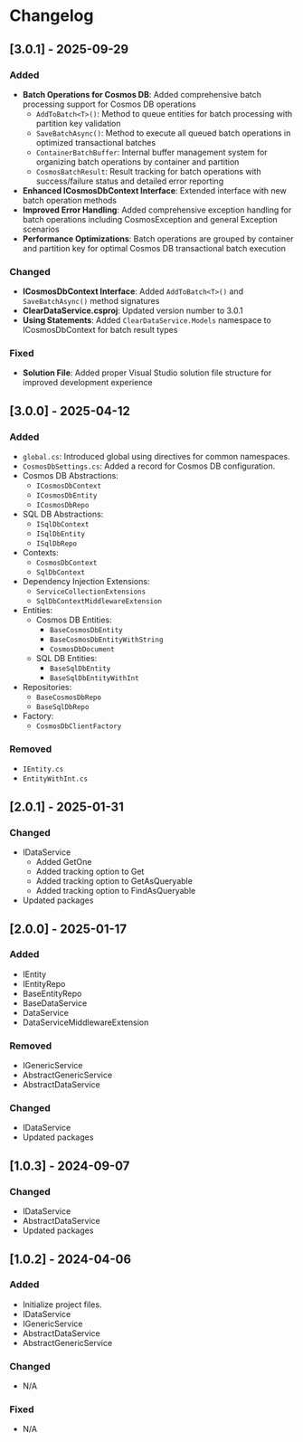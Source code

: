 # Changelog

## [3.0.1] - 2025-09-29
### Added
- **Batch Operations for Cosmos DB**: Added comprehensive batch processing support for Cosmos DB operations
  - `AddToBatch<T>()`: Method to queue entities for batch processing with partition key validation
  - `SaveBatchAsync()`: Method to execute all queued batch operations in optimized transactional batches
  - `ContainerBatchBuffer`: Internal buffer management system for organizing batch operations by container and partition
  - `CosmosBatchResult`: Result tracking for batch operations with success/failure status and detailed error reporting
- **Enhanced ICosmosDbContext Interface**: Extended interface with new batch operation methods
- **Improved Error Handling**: Added comprehensive exception handling for batch operations including CosmosException and general Exception scenarios
- **Performance Optimizations**: Batch operations are grouped by container and partition key for optimal Cosmos DB transactional batch execution

### Changed
- **ICosmosDbContext Interface**: Added `AddToBatch<T>()` and `SaveBatchAsync()` method signatures
- **ClearDataService.csproj**: Updated version number to 3.0.1
- **Using Statements**: Added `ClearDataService.Models` namespace to ICosmosDbContext for batch result types

### Fixed
- **Solution File**: Added proper Visual Studio solution file structure for improved development experience

## [3.0.0] - 2025-04-12
### Added
- `global.cs`: Introduced global using directives for common namespaces.
- `CosmosDbSettings.cs`: Added a record for Cosmos DB configuration.
- Cosmos DB Abstractions:
  - `ICosmosDbContext`
  - `ICosmosDbEntity`
  - `ICosmosDbRepo`
- SQL DB Abstractions:
  - `ISqlDbContext`
  - `ISqlDbEntity`
  - `ISqlDbRepo`
- Contexts:
  - `CosmosDbContext`
  - `SqlDbContext`
- Dependency Injection Extensions:
  - `ServiceCollectionExtensions`
  - `SqlDbContextMiddlewareExtension`
- Entities:
  - Cosmos DB Entities:
    - `BaseCosmosDbEntity`
    - `BaseCosmosDbEntityWithString`
    - `CosmosDbDocument`
  - SQL DB Entities:
    - `BaseSqlDbEntity`
    - `BaseSqlDbEntityWithInt`
- Repositories:
  - `BaseCosmosDbRepo`
  - `BaseSqlDbRepo`
- Factory:
  - `CosmosDbClientFactory`

### Removed
- `IEntity.cs`
- `EntityWithInt.cs`

## [2.0.1] - 2025-01-31
### Changed
- IDataService 
	- Added GetOne
	- Added tracking option to Get
	- Added tracking option to GetAsQueryable
	- Added tracking option to FindAsQueryable
- Updated packages

## [2.0.0] - 2025-01-17
### Added
- IEntity
- IEntityRepo
- BaseEntityRepo
- BaseDataService
- DataService
- DataServiceMiddlewareExtension
### Removed
- IGenericService
- AbstractGenericService
- AbstractDataService
### Changed
- IDataService
- Updated packages

## [1.0.3] - 2024-09-07
### Changed
- IDataService
- AbstractDataService
- Updated packages


## [1.0.2] - 2024-04-06
### Added
- Initialize project files.
- IDataService
- IGenericService
- AbstractDataService
- AbstractGenericService

### Changed
- N/A

### Fixed
- N/A
